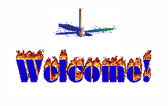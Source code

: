 <div align="center">
<img src="https://github.com/SvenGGG/SvenGGG/blob/main/img/fan-1.gif" alt="Fan" align="center">
</div>

<div align="center">
<img src="https://github.com/SvenGGG/SvenGGG/blob/main/img/welcome-fire.gif" alt="Welcome" align="center">
</div>
<!--
**SvenGGG/SvenGGG** is a ✨ _special_ ✨ repository because its `README.md` (this file) appears on your GitHub profile.

Here are some ideas to get you started:

- 🔭 I’m currently working on ...
- 🌱 I’m currently learning ...
- 👯 I’m looking to collaborate on ...
- 🤔 I’m looking for help with ...
- 💬 Ask me about ...
- 📫 How to reach me: ...
- 😄 Pronouns: ...
- ⚡ Fun fact: ...
-->
